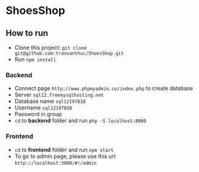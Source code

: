 # ShoesShop

## How to run

- Clone this project: `git clone git@github.com:tranvanthuc/ShoesShop.git`
- Run `npm install`

### Backend

- Connect page `http://www.phpmyadmin.co/index.php` to create database
- Server `sql12.freemysqlhosting.net`
- Database name `sql12197810`
- Username `sql12197810`
- Password in group
- `cd` to **backend** folder and run `php -S localhost:8000`

### Frontend

- `cd` to **frontend** folder and run `npm start`
- To go to admin page, please use this url: `http://localhost:3000/#!/admin`
